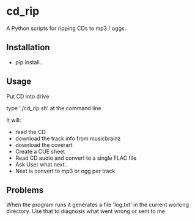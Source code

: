 cd_rip
======

A Python scripts for ripping CDs to mp3 / oggs.

Installation
------------
  * pip install .

Usage
-----

Put CD into drive

type './cd_rip.sh' at the command line

It will:

  * read the CD
  * download the track info from musicbrainz
  * download the coverart
  * Create a CUE sheet
  * Read CD audio and convert to a single FLAC file
  * Ask User what next..
  * Next is convert to mp3 or ogg per track

Problems
--------
When the program runs it generates a file 'log.txt' in the current
working directory. Use that to diagnosis what went wrong or sent to me
